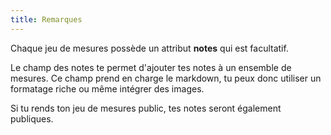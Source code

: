 ```yaml
---
title: Remarques
---
```


Chaque jeu de mesures possède un attribut **notes** qui est facultatif.

Le champ des notes te permet d'ajouter tes notes à un ensemble de mesures. Ce champ prend en charge le markdown, tu peux donc utiliser un formatage riche ou même intégrer des images.

<Note>
Si tu rends ton jeu de mesures public, tes notes seront également publiques.
</Note>
